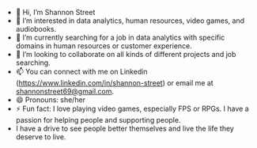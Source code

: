 - 👋 Hi, I’m Shannon Street
- 👀 I’m interested in data analytics, human resources, video games, and audiobooks.
- 🌱 I’m currently searching for a job in data analytics with specific domains in human resources or customer experience.
- 💞️ I’m looking to collaborate on all kinds of different projects and job searching.
- 📫 You can connect with me on Linkedin (https://www.linkedin.com/in/shannon-street) or email me at shannonstreet69@gmail.com.
- 😄 Pronouns: she/her
- ⚡ Fun fact: I love playing video games, especially FPS or RPGs.  I have a passion for helping people and supporting people.
-    I have a drive to see people better themselves and live the life they deserve to live.

<!---
Sshans429/Sshans429 is a ✨ special ✨ repository because its `README.md` (this file) appears on your GitHub profile.
You can click the Preview link to take a look at your changes.
--->
